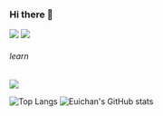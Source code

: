 ### Hi there 👋
<a href="https://www.notion.so/1-2-e9b9f7df55284d8db2adccec72d81b43" target="_blank"><img src="https://img.shields.io/badge/Notion-black?style=뱃지모양&logo=notion&logoColor=white"/></a>
<a href="https://mail.google.com/mail/?view=cm&amp;fs=1&amp;to=zxcasdqwer38@gmail.com" target="_blank"><img src="https://img.shields.io/badge/Gmail-EA4335?style=뱃지모양&logo=gmail&logoColor=white"/></a>
<!--
주석임
-->
###### learn
<img src="https://img.shields.io/badge/python-3776AB?style=뱃지모양&logo=python&logoColor=white"/></a> 

<!--![Harlok's wakatime stats](https://github-readme-stats.vercel.app/api/wakatime?username=euichansong)-->
![Top Langs](https://github-readme-stats.vercel.app/api/top-langs/?username=euichansong)
![Euichan's GitHub stats](https://github-readme-stats.vercel.app/api?username=euichansong&show_icons=true&theme=transparent&count_private=true)